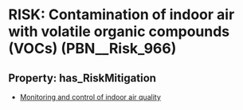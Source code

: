 # RISK: __Contamination of indoor air with volatile organic compounds (VOCs)__ (PBN__Risk_966)

## Property: has_RiskMitigation

* [Monitoring and control of indoor air quality](PBN__RiskMitigation_1349)

